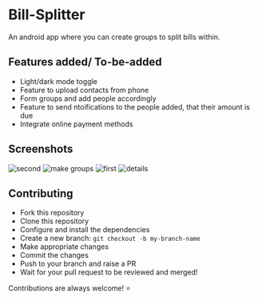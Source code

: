 
# Bill-Splitter

An android app where you can create groups to split bills within.

## Features added/ To-be-added

- Light/dark mode toggle
- Feature to upload contacts from phone
- Form groups and add people accordingly
- Feature to send ntoifications to the people added, that their amount is due
- Integrate online payment methods


## Screenshots

![second](https://user-images.githubusercontent.com/83918019/193891111-b26702e6-d940-4b8a-be10-60e65b181492.png)
![make groups](https://user-images.githubusercontent.com/83918019/193891148-b022b2d0-9f7c-46b1-954a-5470916aa304.png)
![first](https://user-images.githubusercontent.com/83918019/193891173-5d230f07-1f2b-4617-aea1-0ea39eaeabf1.png)
![details](https://user-images.githubusercontent.com/83918019/193891187-af9a1872-2579-45dc-b533-a47c72429e94.png)


## Contributing

- Fork this repository
- Clone this repository
- Configure and install the dependencies
- Create a new branch: `git checkout -b my-branch-name`
- Make appropriate changes
- Commit the changes
- Push to your branch and raise a PR
- Wait for your pull request to be reviewed and merged!

Contributions are always welcome! :star:




